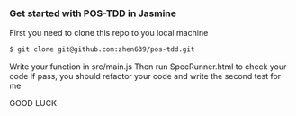 ### Get started with POS-TDD in Jasmine

First you need to clone this repo to you local machine

```sh
$ git clone git@github.com:zhen639/pos-tdd.git
```
Write your function in src/main.js
Then run SpecRunner.html to check your code
If pass, you should refactor your code and write the second test for me 

GOOD LUCK


